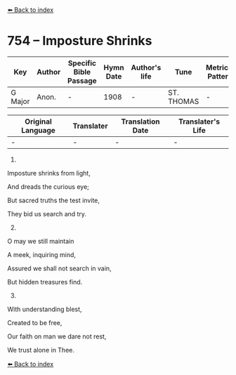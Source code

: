 [⬅️ Back to index](../README.md)

# 754 – Imposture Shrinks

Key | Author   | Specific Bible Passage     |Hymn Date |Author's life |Tune |Metrical Pattern   |Composer/Source
-- | --------- | ---------------------------|----------|--------------|-----|-------------------|-------------  
G Major |Anon. |- |1908 |- |ST. THOMAS |- |G. F. Handel

Original Language | Translater | Translation Date   | Translater's Life  
----------------- | --------- | --------------------|-------------     
\- |- |- |-




1.

Imposture shrinks from light,

And dreads the curious eye;

But sacred truths the test invite,

They bid us search and try.



2.

O may we still maintain

A meek, inquiring mind,

Assured we shall not search in vain,

But hidden treasures find.



3.

With understanding blest,

Created to be free,

Our faith on man we dare not rest,

We trust alone in Thee.

[⬅️ Back to index](../README.md)

